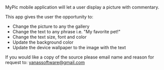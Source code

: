 

MyPic mobile application will let a user display a picture with commentary.

This app gives the user the opportunity to:
- Change the picture to any the gallery
- Change the text to any phrase i.e. "My favorite pet!"
- Change the text size, font and color
- Update the background color
- Update the device wallpaper to the image with the text

If you would like a copy of the source please email name and reason for request to: yanassoftware@gmail.com

